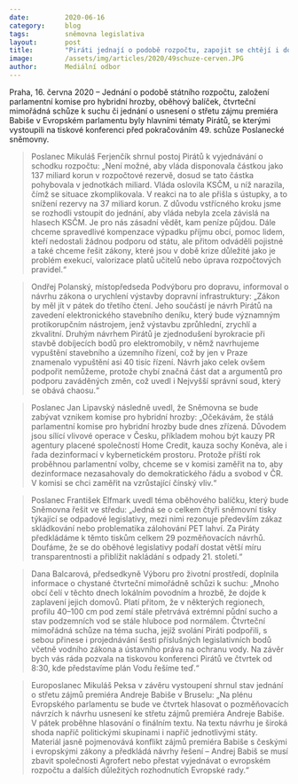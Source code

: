 ```yaml
---
date:         2020-06-16
category:     blog
tags:         sněmovna legislativa
layout:       post
title:        "Piráti jednají o podobě rozpočtu, zapojit se chtějí i do práce komise pro hybridní hrozby. Rešit budou také odpadovou legislativu či ochranu vody"
image:        /assets/img/articles/2020/49schuze-cerven.JPG
author:       Mediální odbor
---  
```



Praha, 16. června 2020 – Jednání o podobě státního rozpočtu, založení parlamentní komise pro hybridní hrozby, oběhový balíček, čtvrteční mimořádná schůze k suchu či jednání o usnesení o střetu zájmu premiéra Babiše v Evropském parlamentu byly hlavními tématy Pirátů, se kterými vystoupili na tiskové konferenci před pokračováním 49. schůze Poslanecké sněmovny. 

> Poslanec Mikuláš Ferjenčík shrnul postoj Pirátů k vyjednávání o schodku rozpočtu: „Není možné, aby vláda disponovala částkou jako 137 miliard korun v rozpočtové rezervě, dosud se tato částka pohybovala v jednotkách miliard. Vláda oslovila KSČM, u níž narazila, čímž se situace zkomplikovala. V reakci na to ale přišla s ústupky, a to snížení rezervy na 37 miliard korun. Z důvodu vstřícného kroku jsme se rozhodli vstoupit do jednání, aby vláda nebyla zcela závislá na hlasech KSČM. Je pro nás zásadní vědět, kam peníze půjdou. Dále chceme spravedlivé kompenzace výpadku příjmu obcí, pomoc lidem, kteří nedostali žádnou podporu od státu, ale přitom odváděli pojistné a také chceme řešit zákony, které jsou v době krize důležité jako je problém exekucí, valorizace platů učitelů nebo úprava rozpočtových pravidel.“

> Ondřej Polanský, místopředseda Podvýboru pro dopravu, informoval o návrhu zákona o urychlení výstavby dopravní infrastruktury: „Zákon by měl jít v pátek do třetího čtení. Jeho součástí je návrh Pirátů na zavedení elektronického stavebního deníku, který bude významným protikorupčním nástrojem, jenž výstavbu zprůhlední, zrychlí a zkvalitní. Druhým návrhem Pirátů je zjednodušení byrokracie při stavbě dobíjecích bodů pro elektromobily, v němž navrhujeme vypuštění stavebního a územního řízení, což by jen v Praze znamenalo vypuštění asi 40 tisíc řízení. Návrh jako celek ovšem podpořit nemůžeme, protože chybí značná část dat a argumentů pro podporu zaváděných změn, což uvedl i Nejvyšší správní soud, který se obává chaosu.“

> Poslanec Jan Lipavský následně uvedl, že Sněmovna se bude zabývat vznikem komise pro hybridní hrozby: „Očekávám, že stálá parlamentní komise pro hybridní hrozby bude dnes zřízená. Důvodem jsou sílící vlivové operace v Česku, příkladem mohou být kauzy PR agentury placené společností Home Credit, kauza sochy Koněva, ale i řada dezinformací v kybernetickém prostoru. Protože příští rok proběhnou parlamentní volby, chceme se v komisi zaměřit na to, aby dezinformace nezasahovaly do demokratického řádu a svobod v ČR. V komisi se chci zaměřit na vzrůstající čínský vliv.“

> Poslanec František Elfmark uvedl téma oběhového balíčku, který bude Sněmovna řešit ve středu: „Jedná se o celkem čtyři sněmovní tisky týkající se odpadové legislativy, mezi nimi rezonuje především zákaz skládkování nebo problematika zálohování PET lahví. Za Piráty předkládáme k těmto tiskům celkem 29 pozměňovacích návrhů. Doufáme, že se do oběhové legislativy podaří dostat větší míru transparentnosti a přiblížit nakládání s odpady 21. století.“

> Dana Balcarová, předsedkyně Výboru pro životní prostředí, doplnila informace o chystané čtvrteční mimořádně schůzi k suchu: „Mnoho obcí čelí v těchto dnech lokálním povodním a hrozbě, že dojde k zaplavení jejich domovů. Platí přitom, že v některých regionech, profilu 40–100 cm pod zemí stále přetrvává extrémní půdní sucho a stav podzemních vod se stále hluboce pod normálem. Čtvrteční mimořádná schůze na téma sucha, jejíž svolání Piráti podpořili, s sebou přinese i projednávání šesti příslušných legislativních bodů včetně vodního zákona a ústavního práva na ochranu vody. Na závěr bych vás ráda pozvala na tiskovou konferenci Pirátů ve čtvrtek od 8:30, kde představíme plán Vodu řešíme teď.“

> Europoslanec Mikuláš Peksa v závěru vystoupení shrnul stav jednání o střetu zájmů premiéra Andreje Babiše v Bruselu: „Na plénu Evropského parlamentu se bude ve čtvrtek hlasovat o pozměňovacích návrzích k návrhu usnesení ke střetu zájmů premiéra Andreje Babiše. V pátek proběhne hlasování o finálním textu. Na textu návrhu je široká shoda napříč politickými skupinami i napříč jednotlivými státy. Materiál jasně pojmenovává konflikt zájmů premiéra Babiše s českými i evropskými zákony a předkládá návrhy řešení – Andrej Babiš se musí zbavit společnosti Agrofert nebo přestat vyjednávat o evropském rozpočtu a dalších důležitých rozhodnutích Evropské rady.“
